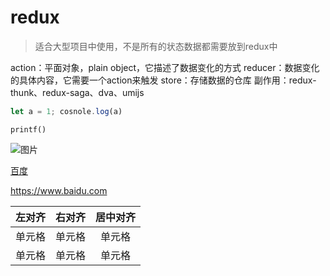 # redux

> 适合大型项目中使用，不是所有的状态数据都需要放到redux中

action：平面对象，plain object，它描述了数据变化的方式
reducer：数据变化的具体内容，它需要一个action来触发
store：存储数据的仓库
副作用：redux-thunk、redux-saga、dva、umijs

```javascript
let a = 1; cosnole.log(a)
```

`printf()`

![图片](https://www.google.com.hk/images/branding/googlelogo/2x/googlelogo_color_92x30dp.png "标题")

[百度](https://www.baidu.com)

<https://www.baidu.com>

| 左对齐 | 右对齐 | 居中对齐 |
| :-----| ----: | :----: |
| 单元格 | 单元格 | 单元格 |
| 单元格 | 单元格 | 单元格 |
